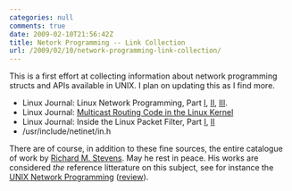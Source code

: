 ```yaml
---
categories: null
comments: true
date: 2009-02-10T21:56:42Z
title: Netork Programming -- Link Collection
url: /2009/02/10/network-programming-link-collection/
---
```


This is a first effort at collecting information about network
programming structs and APIs available in UNIX.  I plan on updating this
as I find more.

* Linux Journal: Linux Network Programming, Part
  [I](http://www.linuxjournal.com/article/2333),
  [II](http://www.linuxjournal.com/article/2335),
  [III](http://www.linuxjournal.com/article/2336).
* Linux Journal:
  [Multicast Routing Code in the Linux Kernel](http://www.linuxjournal.com/article/6070)
* Linux Journal: Inside the Linux Packet Filter, Part
  [I](http://www.linuxjournal.com/article/4852),
  [II](http://www.linuxjournal.com/article/5617)
* /usr/include/netinet/in.h 

There are of course, in addition to these fine sources, the entire
catalogue of work by [Richard M. Stevens](http://kohala.com/start/).
May he rest in peace.  His works are considered *the* reference
litterature on this subject, see for instance the
[UNIX Network Programming](http://www.unpbook.com)
([review](http://www.linuxjournal.com/article/2656)).
